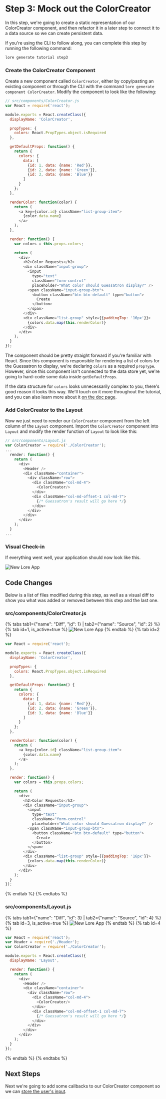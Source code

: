 # Step 3: Mock out the ColorCreator

In this step, we're going to create a static representation of our ColorCreator component, and then refactor it in a
later step to connect it to a data source so we can create persistent data.

If you're using the CLI to follow along, you can complete this step by running the following command:

```sh
lore generate tutorial step3
```

### Create the ColorCreator Component

Create a new component called `ColorCreator`, either by copy/pasting an existing component or through the CLI with the
command `lore generate component ColorCreator`.  Modify the component to look like the following:

```js
// src/components/ColorCreator.js
var React = require('react');

module.exports = React.createClass({
  displayName: 'ColorCreator',

  propTypes: {
    colors: React.PropTypes.object.isRequired
  },

  getDefaultProps: function() {
    return {
      colors: {
        data: [
          {id: 1, data: {name: 'Red'}},
          {id: 2, data: {name: 'Green'}},
          {id: 3, data: {name: 'Blue'}}
        ]
      }
    };
  },

  renderColor: function(color) {
    return (
      <a key={color.id} className="list-group-item">
        {color.data.name}
      </a>
    );
  },

  render: function() {
    var colors = this.props.colors;

    return (
      <div>
        <h2>Color Requests</h2>
        <div className="input-group">
          <input
            type="text"
            className="form-control"
            placeholder="What color should Guessatron display?" />
          <span className="input-group-btn">
            <button className="btn btn-default" type="button">
              Create
            </button>
          </span>
        </div>
        <div className="list-group" style={{paddingTop: '16px'}}>
          {colors.data.map(this.renderColor)}
        </div>
      </div>
    );
  }
});
```

The component should be pretty straight forward if you're familiar with React. Since this component is responsible for
rendering a list of colors for the Guessatron to display, we're declaring `colors` as a required `propType`. However,
since this component isn't connected to the data store yet, we're going to hard-code some data inside `getDefaultProps`.

If the data structure for `colors` looks unnecessarily complex to you, there's good reason it looks this way. We'll 
touch on it more throughout the tutorial, and you can also learn more about it [on the doc page](/features/challenges/data-structure/).

### Add ColorCreator to the Layout

Now we just need to render our `ColorCreator` component from the left column of the `Layout` component. Import the
`ColorCreator` component into `Layout` and modify the render function of `Layout` to look like this:

```js
// src/components/Layout.js
var ColorCreator = require('./ColorCreator');
...
  render: function() {
    return (
      <div>
        <Header />
        <div className="container">
          <div className="row">
            <div className="col-md-4">
              <ColorCreator/>
            </div>
            <div className="col-md-offset-1 col-md-7">
              {/* Guessatron's result will go here */}
            </div>
          </div>
        </div>
      </div>
    );
  }
...
```

### Visual Check-in

If everything went well, your application should now look like this.

![New Lore App](/assets/images/tutorial/step3-visual.png)

## Code Changes

Below is a list of files modified during this step, as well as a visual diff to show you what was added or removed 
between this step and the last one.

### src/components/ColorCreator.js

{% tabs tab1={"name": "Diff", "id": 1} | tab2={"name": "Source", "id": 2} %}
{% tab id=1, is_active=true %}
![New Lore App](/assets/images/tutorial/step3-diff-color-creator.png)
{% endtab %}
{% tab id=2 %}
```js
var React = require('react');

module.exports = React.createClass({
  displayName: 'ColorCreator',

  propTypes: {
    colors: React.PropTypes.object.isRequired
  },

  getDefaultProps: function() {
    return {
      colors: {
        data: [
          {id: 1, data: {name: 'Red'}},
          {id: 2, data: {name: 'Green'}},
          {id: 3, data: {name: 'Blue'}}
        ]
      }
    };
  },

  renderColor: function(color) {
    return (
      <a key={color.id} className="list-group-item">
        {color.data.name}
      </a>
    );
  },

  render: function() {
    var colors = this.props.colors;

    return (
      <div>
        <h2>Color Requests</h2>
        <div className="input-group">
          <input
            type="text"
            className="form-control"
            placeholder="What color should Guessatron display?" />
          <span className="input-group-btn">
            <button className="btn btn-default" type="button">
              Create
            </button>
          </span>
        </div>
        <div className="list-group" style={{paddingTop: '16px'}}>
          {colors.data.map(this.renderColor)}
        </div>
      </div>
    );
  }
});
```
{% endtab %}
{% endtabs %}

### src/components/Layout.js

{% tabs tab1={"name": "Diff", "id": 3} | tab2={"name": "Source", "id": 4} %}
{% tab id=3, is_active=true %}
![New Lore App](/assets/images/tutorial/step3-diff-layout.png)
{% endtab %}
{% tab id=4 %}
```js
var React = require('react');
var Header = require('./Header');
var ColorCreator = require('./ColorCreator');

module.exports = React.createClass({
  displayName: 'Layout',

  render: function() {
    return (
      <div>
        <Header />
        <div className="container">
          <div className="row">
            <div className="col-md-4">
              <ColorCreator/>
            </div>
            <div className="col-md-offset-1 col-md-7">
              {/* Guessatron's result will go here */}
            </div>
          </div>
        </div>
      </div>
    );
  }
});
```
{% endtab %}
{% endtabs %}

## Next Steps

Next we're going to add some callbacks to our ColorCreator component so we can [store the user's input](../step-4/).
